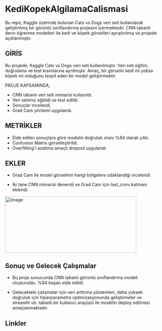 # KediKopekAlgilamaCalismasi
Bu repo, Kaggle üzerinde bulunan Cats vs Dogs veri seti kullanılarak geliştirilmiş bir görüntü sınıflandırma projesini içermektedir. CNN tabanlı derin öğrenme modelleri ile kedi ve köpek görselleri ayrıştırılmış ve projede açıklanmıştır.

## GİRİS
Bu projede, Kaggle Cats vs Dogs veri seti kullanılmıştır.
Veri seti eğitim, doğrulama ve test kısımlarına ayrılmıştır.
Amaç, bir görselin kedi mi yoksa köpek mi olduğunu tespit eden bir model geliştirmektir.

PROJE KAPSAMINDA;

- CNN tabanlı veri seti mimarisi kullanıldı.
- Veri setimiz eğitildi ve test edildi.
- Sonuçlar incelendi.
- Grad Cam yöntemi uygulandı.

## METRİKLER

- Elde edilen sonuçlara göre modelin doğruluk oranı %84 olarak çıktı.
- Confusion Matrix görselleştirildi.
- Overfitting'i azaltma amaçlı dropout uygulandı.



## EKLER

- Grad Cam ile model görselinin hangi bölgelere odaklandığı incelendi.

- İki tane CNN mimarisi denendi ve Grad Cam için last_conv katmanı eklendi.
   
<img width="427" height="184" alt="image" src="https://github.com/user-attachments/assets/475febd0-cf72-4296-a726-b465d3832740" />



## Sonuç ve Gelecek Çalışmalar

- Bu proje sonucunda CNN tabanlı görüntü sınıflandırma modeli oluşturuldu. %84 başarı elde edildi. 

- Gelecekteki çalışmalar için veri arttırma yöntemleri, daha yüksek doğruluk için hiperparametre optimizasyonunda geliştirmeler ve streamlit vb. tabanlı bir kullanıcı arayüzü ile modelin deploy edilmesi amaçlanmaktadır. 

## Linkler



